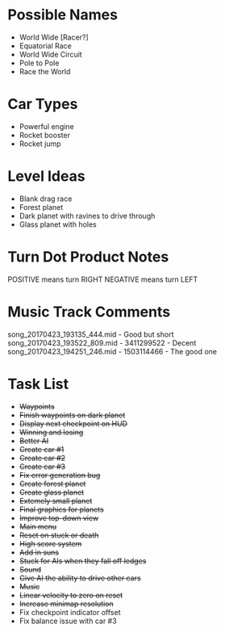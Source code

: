 Possible Names
==============
* World Wide [Racer?]
* Equatorial Race
* World Wide Circuit
* Pole to Pole
* Race the World

Car Types
=========
* Powerful engine
* Rocket booster
* Rocket jump

Level Ideas
===========
* Blank drag race
* Forest planet
* Dark planet with ravines to drive through
* Glass planet with holes

Turn Dot Product Notes
======================
POSITIVE means turn RIGHT
NEGATIVE means turn LEFT

Music Track Comments
====================
song_20170423_193135_444.mid - Good but short
song_20170423_193522_809.mid - 3411299522 - Decent
song_20170423_194251_246.mid - 1503114466 - The good one

Task List
=========
* ~~Waypoints~~
* ~~Finish waypoints on dark planet~~
* ~~Display next checkpoint on HUD~~
* ~~Winning and losing~~
* ~~Better AI~~
* ~~Create car #1~~
* ~~Create car #2~~
* ~~Create car #3~~
* ~~Fix error generation bug~~
* ~~Create forest planet~~
* ~~Create glass planet~~
* ~~Extemely small planet~~
* ~~Final graphics for planets~~
* ~~Improve top-down view~~
* ~~Main menu~~
* ~~Reset on stuck or death~~
* ~~High score system~~
* ~~Add in suns~~
* ~~Stuck for AIs when they fall off ledges~~
* ~~Sound~~
* ~~Give AI the ability to drive other cars~~
* ~~Music~~
* ~~Linear velocity to zero on reset~~
* ~~Increase minimap resolution~~
* Fix checkpoint indicator offset
* Fix balance issue with car #3